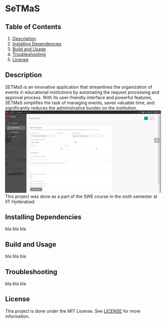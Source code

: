 # SeTMaS

## Table of Contents
<ol>
    <li>
        <a href="#description">Description</a>
    </li>
    <li>
        <a href="#installing-dependencies">Installing Dependencies</a>
    </li>
    <li>
        <a href="#build-and-usage">Build and Usage</a>
    </li>
    <li>
        <a href="#troubleshooting">Troubleshooting</a>
    </li>
    <li>
        <a href="#license">License</a>
    </li>
</ol>

## Description
SETMaS is an innovative application that streamlines the organization of events in educational institutions by automating the request processing and approval process. With its user-friendly interface and powerful features, SETMaS simplifies the task of managing events, saves valuable time, and significantly reduces the administrative burden on the institution.
![img](images/ss.jpeg "Title Page")
This project was done as a part of the SWE course in the sixth semester at IIT Hyderabad.

## Installing Dependencies
bla bla bla
## Build and Usage
bla bla bla

## Troubleshooting
bla bla bla

## License
 This project is done under the MIT License. See [LICENSE](LICENSE) for more information.